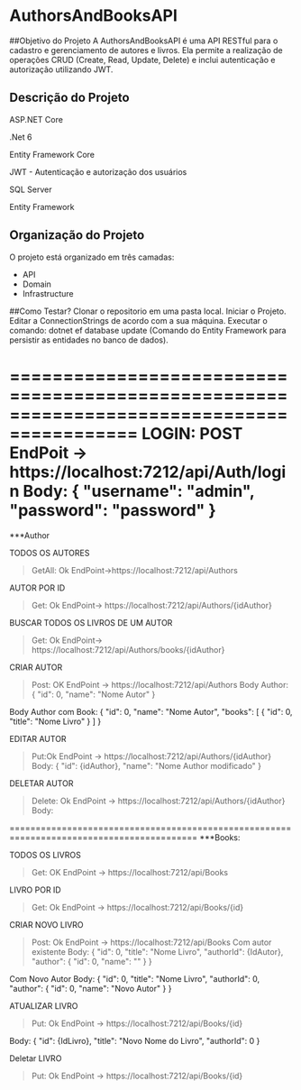 # AuthorsAndBooksAPI

##Objetivo do Projeto
A AuthorsAndBooksAPI é uma API RESTful para o cadastro e gerenciamento de autores e livros. Ela permite a realização de operações CRUD (Create, Read, Update, Delete) e inclui autenticação e autorização utilizando JWT.

## Descrição do Projeto
<p>ASP.NET Core</p>
<p>.Net 6</p>
<p>Entity Framework Core</p>
<p>JWT - Autenticação e autorização dos usuários</p>
<p>SQL Server</p>
<p>Entity Framework</p>

## Organização do Projeto

O projeto está organizado em três camadas:
- API
- Domain
- Infrastructure


##Como Testar?
Clonar o repositorio em uma pasta local.
Iniciar o Projeto.
Editar a ConnectionStrings de acordo com a sua máquina.
Executar o comando: dotnet ef database update (Comando do Entity Framework para persistir as entidades no banco de dados).

==========================================================================================
LOGIN:
POST
EndPoit -> https://localhost:7212/api/Auth/login
Body:
{
  "username": "admin",
  "password": "password"
}
==========================================================================================

***Author

TODOS OS AUTORES
>GetAll: Ok
EndPoint->https://localhost:7212/api/Authors

AUTOR POR ID
>Get: Ok
EndPoint-> https://localhost:7212/api/Authors/{idAuthor}

BUSCAR TODOS OS LIVROS DE UM AUTOR
>Get: Ok
EndPoint-> https://localhost:7212/api/Authors/books/{idAuthor}


CRIAR AUTOR
>Post: OK
EndPoint -> https://localhost:7212/api/Authors
Body Author:
{
  "id": 0,
  "name": "Nome Autor"
}

Body Author com Book:
{
  "id": 0,
  "name": "Nome Autor",
  "books": [
    {
      "id": 0,
      "title": "Nome Livro"
	}
  ]
}


EDITAR AUTOR
>Put:Ok
EndPoint -> https://localhost:7212/api/Authors/{idAuthor}
Body:
{
  "id": {idAuthor},
  "name": "Nome Author modificado"
}



DELETAR AUTOR
>Delete: Ok
EndPoint -> https://localhost:7212/api/Authors/{idAuthor}
Body:


==========================================================================================
***Books:

TODOS OS LIVROS
>Get: OK
EndPoint -> https://localhost:7212/api/Books

LIVRO POR ID
>Get: Ok
EndPoint -> https://localhost:7212/api/Books/{id}

CRIAR NOVO LIVRO
>Post: Ok
EndPoint -> https://localhost:7212/api/Books
Com autor existente
Body:
{
  "id": 0,
  "title": "Nome Livro",
  "authorId": {IdAutor},
  "author": {
    "id": 0,
    "name": ""
  }
}

Com Novo Autor
Body:
{
  "id": 0,
  "title": "Nome Livro",
  "authorId": 0,
  "author": {
    "id": 0,
    "name": "Novo Autor"
  }
}

ATUALIZAR LIVRO
>Put: Ok
EndPoint -> https://localhost:7212/api/Books/{id}

Body:
{
  "id": {IdLivro},
  "title": "Novo Nome do Livro",
  "authorId": 0
}


Deletar LIVRO
>Put: Ok
EndPoint -> https://localhost:7212/api/Books/{id}
